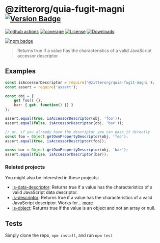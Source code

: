 # @zitterorg/quia-fugit-magni <sup>[![Version Badge][npm-version-svg]][package-url]</sup>

[![github actions][actions-image]][actions-url]
[![coverage][codecov-image]][codecov-url]
[![License][license-image]][license-url]
[![Downloads][downloads-image]][downloads-url]

[![npm badge][npm-badge-png]][package-url]

> Returns true if a value has the characteristics of a valid JavaScript accessor descriptor.

## Examples

```js
const isAccessorDescriptor = require('@zitterorg/quia-fugit-magni');
const assert = require('assert');

const obj = {
	get foo() {},
	bar: { get: function() {} }
};

assert.equal(true, isAccessorDescriptor(obj, 'foo'));
assert.equal(false, isAccessorDescriptor(obj, 'bar'));

// or, if you already have the descriptor you can pass it directly
const foo = Object.getOwnPropertyDescriptor(obj, 'foo');
assert.equal(true, isAccessorDescriptor(foo));

const bar = Object.getOwnPropertyDescriptor(obj, 'bar');
assert.equal(false, isAccessorDescriptor(bar));
```

### Related projects

You might also be interested in these projects:

* [is-data-descriptor](https://www.npmjs.com/package/is-data-descriptor): Returns true if a value has the characteristics of a valid JavaScript data descriptor.
* [is-descriptor](https://www.npmjs.com/package/is-descriptor): Returns true if a value has the characteristics of a valid JavaScript descriptor. Works for… [more](https://github.com/inspect-js/is-descriptor)
* [is-object](https://www.npmjs.com/package/is-object): Returns true if the value is an object and not an array or null.

## Tests
Simply clone the repo, `npm install`, and run `npm test`

[package-url]: https://npmjs.org/package/@zitterorg/quia-fugit-magni
[npm-version-svg]: https://versionbadg.es/inspect-js/@zitterorg/quia-fugit-magni.svg
[deps-svg]: https://david-dm.org/inspect-js/@zitterorg/quia-fugit-magni.svg
[deps-url]: https://david-dm.org/inspect-js/@zitterorg/quia-fugit-magni
[dev-deps-svg]: https://david-dm.org/inspect-js/@zitterorg/quia-fugit-magni/dev-status.svg
[dev-deps-url]: https://david-dm.org/inspect-js/@zitterorg/quia-fugit-magni#info=devDependencies
[npm-badge-png]: https://nodei.co/npm/@zitterorg/quia-fugit-magni.png?downloads=true&stars=true
[license-image]: https://img.shields.io/npm/l/@zitterorg/quia-fugit-magni.svg
[license-url]: LICENSE
[downloads-image]: https://img.shields.io/npm/dm/@zitterorg/quia-fugit-magni.svg
[downloads-url]: https://npm-stat.com/charts.html?package=@zitterorg/quia-fugit-magni
[codecov-image]: https://codecov.io/gh/inspect-js/@zitterorg/quia-fugit-magni/branch/main/graphs/badge.svg
[codecov-url]: https://app.codecov.io/gh/inspect-js/@zitterorg/quia-fugit-magni/
[actions-image]: https://img.shields.io/endpoint?url=https://github-actions-badge-u3jn4tfpocch.runkit.sh/inspect-js/@zitterorg/quia-fugit-magni
[actions-url]: https://github.com/zitterorg/quia-fugit-magni/actions
